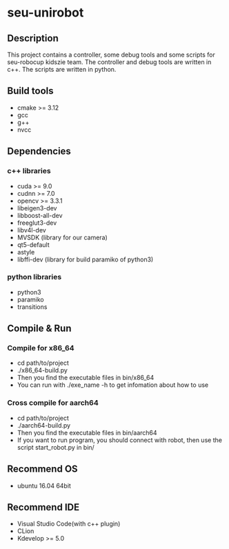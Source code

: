 # seu-unirobot

## Description

This project contains a controller, some debug tools and some scripts for seu-robocup kidszie team. The controller and debug tools are written in c++. The scripts are written in python.

## Build tools
* cmake >= 3.12
* gcc
* g++
* nvcc

## Dependencies

### c++ libraries
* cuda >= 9.0
* cudnn >= 7.0
* opencv >= 3.3.1
* libeigen3-dev
* libboost-all-dev
* freeglut3-dev
* libv4l-dev
* MVSDK (library for our camera)
* qt5-default
* astyle
* libffi-dev (library for build paramiko of python3)

### python libraries
* python3
* paramiko
* transitions

## Compile & Run

### Compile for x86_64
* cd path/to/project
* ./x86_64-build.py
* Then you find the executable files in bin/x86_64
* You can run with ./exe_name -h to get infomation about how to use

### Cross compile for aarch64
* cd path/to/project
* ./aarch64-build.py
* Then you find the executable files in bin/aarch64
* If you want to run program, you should connect with robot, then use the script start_robot.py in bin/

## Recommend OS
* ubuntu 16.04 64bit

## Recommend IDE
* Visual Studio Code(with c++ plugin)
* CLion
* Kdevelop >= 5.0
